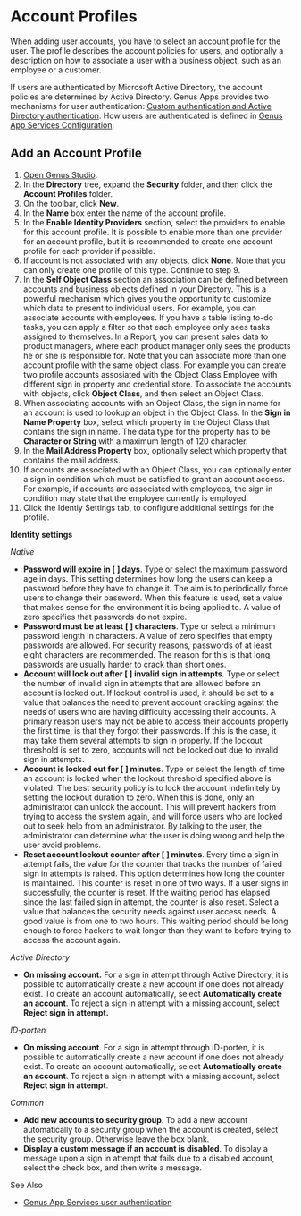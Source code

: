 # Account Profiles

When adding user accounts, you have to select an account profile for the user. The profile describes the account policies for users, and optionally a description on how to associate a user with a business object, such as an employee or a customer.

If users are authenticated by Microsoft Active Directory, the account policies are determined by Active Directory. Genus Apps provides two mechanisms for user authentication: [Custom authentication and Active Directory authentication](../logic/action-orchestration/actions/effects/genus-app-services-user-authentication.md "Genus App Services User Authentication"). How users are authenticated is defined in [Genus App Services Configuration](../../installation-and-configuration/configure-and-maintain-genus-server.md).


## Add an Account Profile

1.  [Open Genus Studio](../getting-started/how-to-open-genus-studio.md).
2.  In the **Directory** tree, expand the **Security** folder, and then click the **Account Profiles** folder.
3.  On the toolbar, click **New**.
4.  In the **Name** box enter the name of the account profile.
5.  In the **Enable Identity Providers** section, select the providers to enable for this account profile. It is possible to enable more than one provider for an account profile, but it is recommended to create one account profile for each provider if possible.
6.  If account is not associated with any objects, click **None**. Note that you can only create one profile of this type. Continue to step 9\.
7.  In the **Self Object Class** section an association can be defined between accounts and business objects defined in your Directory. This is a powerful mechanism which gives you the opportunity to customize which data to present to individual users. For example, you can associate accounts with employees. If you have a table listing to-do tasks, you can apply a filter so that each employee only sees tasks assigned to themselves. In a Report, you can present sales data to product managers, where each product manager only sees the products he or she is responsible for. Note that you can associate more than one account profile with the same object class. For example you can create two profile accounts assosiated with the Object Class Employee with different sign in property and credential store. To associate the accounts with objects, click **Object Class**, and then select an Object Class.
8.  When associating accounts with an Object Class, the sign in name for an account is used to lookup an object in the Object Class. In the **Sign in Name Property** box, select which property in the Object Class that contains the sign in name. The data type for the property has to be **Character or String** with a maximum length of 120 character.
9.  In the **Mail Address Property** box, optionally select which property that contains the mail address.
10.  If accounts are associated with an Object Class, you can optionally enter a sign in condition which must be satisfied to grant an account access. For example, if accounts are associated with employees, the sign in condition may state that the employee currently is employed.
11.  Click the Identiy Settings tab, to configure additional settings for the profile.

**Identity settings**

_Native_

*   **Password will expire in [ ] days**. Type or select the maximum password age in days. This setting determines how long the users can keep a password before they have to change it. The aim is to periodically force users to change their password. When this feature is used, set a value that makes sense for the environment it is being applied to. A value of zero specifies that passwords do not expire.
*   **Password must be at least [ ] characters**. Type or select a minimum password length in characters. A value of zero specifies that empty passwords are allowed. For security reasons, passwords of at least eight characters are recommended. The reason for this is that long passwords are usually harder to crack than short ones.
*   **Account will lock out after [ ] invalid sign in attempts**. Type or select the number of invalid sign in attempts that are allowed before an account is locked out. If lockout control is used, it should be set to a value that balances the need to prevent account cracking against the needs of users who are having difficulty accessing their accounts. A primary reason users may not be able to access their accounts properly the first time, is that they forgot their passwords. If this is the case, it may take them several attempts to sign in properly. If the lockout threshold is set to zero, accounts will not be locked out due to invalid sign in attempts.
*   **Account is locked out for [ ] minutes**. Type or select the length of time an account is locked when the lockout threshold specified above is violated. The best security policy is to lock the account indefinitely by setting the lockout duration to zero. When this is done, only an administrator can unlock the account. This will prevent hackers from trying to access the system again, and will force users who are locked out to seek help from an administrator. By talking to the user, the administrator can determine what the user is doing wrong and help the user avoid problems.
*   **Reset account lockout counter after [ ] minutes**. Every time a sign in attempt fails, the value for the counter that tracks the number of failed sign in attempts is raised. This option determines how long the counter is maintained. This counter is reset in one of two ways. If a user signs in successfully, the counter is reset. If the waiting period has elapsed since the last failed sign in attempt, the counter is also reset. Select a value that balances the security needs against user access needs. A good value is from one to two hours. This waiting period should be long enough to force hackers to wait longer than they want to before trying to access the account again.

_Active Directory_

*   **On missing account.** For a sign in attempt through Active Directory, it is possible to automatically create a new account if one does not already exist. To create an account automatically, select **Automatically create an account**. To reject a sign in attempt with a missing account, select **Reject sign in attempt.**

_ID-porten_

*   **On missing account**. For a sign in attempt through ID-porten, it is possible to automatically create a new account if one does not already exist. To create an account automatically, select **Automatically create an account**. To reject a sign in attempt with a missing account, select **Reject sign in attempt**.

_Common_

*   **Add new accounts to security group**. To add a new account automatically to a security group when the account is created, select the security group. Otherwise leave the box blank.
*   **Display a custom message if an account is disabled**. To display a message upon a sign in attempt that fails due to a disabled account, select the check box, and then write a message.



See Also

* [Genus App Services user authentication](../logic/action-orchestration/actions/effects/genus-app-services-user-authentication.md)

